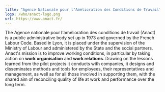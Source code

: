 ```yaml
---
title: "Agence Nationale pour l'Amélioration des Conditions de Travail"
logo: /who/anact-logo.png
url: https://www.anact.fr/
---
```


The Agence nationale pour l'amélioration des conditions de travail (Anact) is a public administrative body set up in 1973 and governed by the French Labour Code. Based in Lyon, it is placed under the supervision of the Ministry of Labour and administered by the State and the social partners. Anact's mission is to improve working conditions, in particular by taking action on **work organisation** and **work relations**. Drawing on the lessons learned from the pilot projects it conducts with companies, it designs and disseminates methods and tools for employees, their representatives and management, as well as for all those involved in supporting them, with the shared aim of reconciling quality of life at work and performance over the long term.
